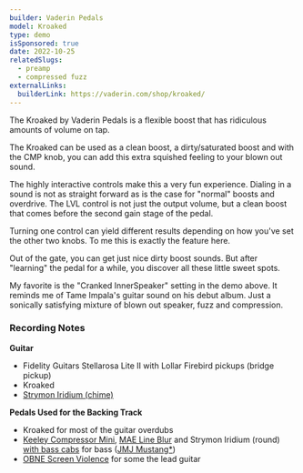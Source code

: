 ```yaml
---
builder: Vaderin Pedals
model: Kroaked
type: demo
isSponsored: true
date: 2022-10-25
relatedSlugs:
  - preamp
  - compressed fuzz
externalLinks:
  builderLink: https://vaderin.com/shop/kroaked/
---
```


The Kroaked by Vaderin Pedals is a flexible boost that has ridiculous amounts of volume on tap.

The Kroaked can be used as a clean boost, a dirty/saturated boost and with the CMP knob, you can add this extra squished feeling to your blown out sound.

The highly interactive controls make this a very fun experience. Dialing in a sound is not as straight forward as is the case for "normal" boosts and overdrive. The LVL control is not just the output volume, but a clean boost that comes before the second gain stage of the pedal.

Turning one control can yield different results depending on how you've set the other two knobs. To me this is exactly the feature here.

Out of the gate, you can get just nice dirty boost sounds. But after "learning" the pedal for a while, you discover all these little sweet spots.

My favorite is the "Cranked InnerSpeaker" setting in the demo above. It reminds me of Tame Impala's guitar sound on his debut album. Just a sonically satisfying mixture of blown out speaker, fuzz and compression.

### Recording Notes

**Guitar**

- Fidelity Guitars Stellarosa Lite II with Lollar Firebird pickups (bridge pickup)
- Kroaked
- [Strymon Iridium (chime)](/demos/strymon-iridium)

**Pedals Used for the Backing Track**

- Kroaked for most of the guitar overdubs
- [Keeley Compressor Mini](/demos/keeley-electronics-compressor-mini), [MAE Line Blur](/demos/mask-audio-electronics-line-blur) and Strymon Iridium (round) [with bass cabs](/posts/strymon-iridium-bass-ownhammer-ir/) for bass ([JMJ Mustang\*](https://sweetwater.sjv.io/R5A6bg))
- [OBNE Screen Violence](/demos/old-blood-noise-endeavors-screen-violence) for some the lead guitar
